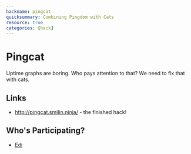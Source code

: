 ```yaml
---
hackname: pingcat
quicksummary: Combining Pingdom with Cats
resource: true
categories: [hack]
---
```


Pingcat
========

Uptime graphs are boring. Who pays attention to that? We need to fix that with cats.

Links
-----

- http://pingcat.smilin.ninja/ - the finished hack!


Who's Participating?
--------------------

* [Edi](/tamedia-hackdays/whoami/eduardschaeli)


